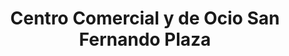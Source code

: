 ---
title: "Centro Comercial y de Ocio San Fernando Plaza"
url: /san-fernando/centro-comercial-y-de-ocio-san-fernando-plaza/
shop: centro comercial
---